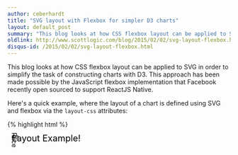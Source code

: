 ```yaml
---
author: ceberhardt
title: "SVG layout with Flexbox for simpler D3 charts"
layout: default_post
summary: "This blog looks at how CSS flexbox layout can be applied to SVG in order to simplify the task of constructing charts with D3. This approach has been made possible by the JavaScript flexbox implementation that Facebook recently open sourced to support ReactJS Native."
oldlink: http://www.scottlogic.com/blog/2015/02/02/svg-layout-flexbox.html
disqus-id: /2015/02/02/svg-layout-flexbox.html
---
```


This blog looks at how CSS flexbox layout can be applied to SVG in order to simplify the task of constructing charts with D3. This approach has been made possible by the JavaScript flexbox implementation that Facebook recently open sourced to support ReactJS Native.

Here's a quick example, where the layout of a chart is defined using SVG and flexbox via the `layout-css` attributes:

{% highlight html %}
<svg id="chart" style="height: 100%; width: 100%; margin: 10px">
  <g layout-css="height: 30; justifyContent: center; flexDirection: row">
    <text layout-css="width: 0;" text-anchor="middle" dy="1em" font-size="20">
      Awesome Chart Layout Example!</text>
  </g>
  <g layout-css="flex: 1; flexDirection: row; marginLeft: 20">
    <g layout-css="flex: 1;" class="plotArea"></g>
    <g layout-css="width: 50;" class="axis right"></g>
    <g layout-css="width: 30; justifyContent: center;">
      <g layout-css="height: 0;">
        <text transform="rotate(90)">Price</text>
      </g>
    </g>
  </g>
  <g layout-css="height: 30; flexDirection: row">
    <g layout-css="flex: 1; marginRight: 80; marginLeft: 20" class="axis bottom">
    </g>
  </g>
  <g layout-css="height: 30; justifyContent: center; flexDirection: row">
    <text layout-css="width: 0; marginRight: 80" text-anchor="middle" dy="1em">
      Date</text>
  </g>
</svg>
{% endhighlight %}

And here's a chart that makes use of the above layout:

<div style="width: 500px; height: 300px; padding: 20px">
<svg id="chart" style="height: 100%; width: 100%; margin: 10px">
  <g layout-css="height: 30; justifyContent: center; flexDirection: row">
    <text layout-css="width: 0;" text-anchor="middle" dy="1em" font-size="20">
      Awesome Chart Layout Example!</text>
  </g>
  <g layout-css="flex: 1; flexDirection: row; marginLeft: 20">
    <g layout-css="flex: 1;" class="plotArea"></g>
    <g layout-css="width: 50;" class="axis right"></g>
    <g layout-css="width: 30; justifyContent: center;">
      <g layout-css="height: 0;">
        <text transform="rotate(90)">Price</text>
      </g>
    </g>
  </g>
  <g layout-css="height: 30; flexDirection: row">
    <g layout-css="flex: 1; marginRight: 80; marginLeft: 20" class="axis bottom"></g>
  </g>
  <g layout-css="height: 30; justifyContent: center; flexDirection: row">
    <text layout-css="width: 0; marginRight: 80" text-anchor="middle" dy="1em">Date</text>
  </g>
</svg>
</div>


## Introduction

If you've ever wanted to plot a chart or create a visualisation, you will no doubt have come across D3. The power and versatility of this framework has resulted in it becoming one of [the most popular repositories on GitHub](https://github.com/search?q=stars:%3E1&s=stars&type=Repositories).

D3 excels at transforming data into SVG or HTML elements, allowing charts to be constructed with very little code. However, D3 does little to help with the more mundane task of layout; the positioning of axes, labels, the legend etc ...

Mike Bostock (D3's creator) has published a simple [Margin Convention](http://bl.ocks.org/mbostock/3019563) which he uses in his own examples. As you can see from the code below the simple task of applying a margin around the chart requires some fiddly maths:

{% highlight javascript %}
var margin = {top: 20, right: 10, bottom: 20, left: 10};

var width = 960 - margin.left - margin.right,
    height = 500 - margin.top - margin.bottom;

var svg = d3.select("body").append("svg")
    .attr("width", width + margin.left + margin.right)
    .attr("height", height + margin.top + margin.bottom)
  .append("g")
    .attr("transform", "translate(" + margin.left + "," + margin.top + ")");
{% endhighlight %}

Once you start adding axes, titles or a legend things really start to get out of hand ...

<img src="{{ site.baseurl }}/ceberhardt/assets/d3/chart_layout.jpg" />

To be fair, this isn't really a fault of D3, the problem of layout simply isn't within the remit of this library.

With SVG elements are positioned using a simple coordinate system, which also doesn't help us much when trying to construct a suitable layout.

Whilst battling with this problem, my colleague [Chris Price](http://www.scottlogic.com/blog/cprice/) came up with a great idea, why not apply the flexbox layout algorithm to SVG? HTML and CSS have a number of different techniques for constructing layouts - if one of these could be applied to SVG it would make it possible to construct a chart without all of the manual computation seen above.

Just a couple of days after Chris suggested this approach I was watching the [Facebook ReactJS Keynote](https://www.youtube.com/watch?v=7rDsRXj9-cU), where they unveiled React Native. This framework allows you to write iOS and Android apps using ReactJS. During the development of this framework they had found the iOS constraints-based layout system to be quite cumbersome so replaced it with a flexbox implementation written in JavaScript. Their re-implementation of flexbox is open sourced as a [separate project](https://github.com/facebook/css-layout).

Perfect!

## Applying Flexbox to SVG

The interface for Facebook's `css-layout` couldn't be simpler, given a tree of nodes with associated CSS attributes, you invoke `computeLayout`:

{% highlight javascript %}
computeLayout(
  {style: {padding: 50}, children: [
    {style: {padding: 10, alignSelf: 'stretch'}}
  ]}
);
{% endhighlight %}

The resultant layout is computed after which each node is given a `layout` property that describes its width, height and location with respect to the parent node:

{% highlight javascript %}
{width: 120, height: 120, top: 0, left: 0, children: [
  {width: 20, height: 20, top: 50, left: 50}
]}
{% endhighlight %}

Applying this technique to SVG is as simple as associating a style with each SVG element. This can be done by adding a custom attribute, `layout-css`:

{% highlight html %}
<svg layout-css="paddingLeft: 10">
  <g layout-css="flex: 1; flexDirection: row;">
    <g layout-css="flex: 1;"></g>
    <g layout-css="width: 50;"></g>
    <g layout-css="width: 30; justifyContent: center;"></g>
  </g>
</svg>
{% endhighlight %}

The following code constructs a suitable node-tree from the above SVG:

{% highlight javascript %}
// creates the structure required by the layout engine
function createNodes(el) {
  function getChildNodes() {
    var children = [];
    for (var i = 0; i < el.childNodes.length; i++) {
      var child = el.childNodes[i];
      if (child.nodeType === 1) {
        if (child.getAttribute('layout-css')) {
          children.push(createNodes(child));
        }
      }
    }
    return children;
  }
  return {
    style: parseStyle(el.getAttribute('layout-css')),
    children: getChildNodes(el),
    element: el,
    layout: {
      width: undefined, height: undefined,
      top: 0, left: 0
    }
  };
}
{% endhighlight %}

I have omitted the `parseStyle` function which parses the `layout-css` property constructing a JavaScript object.

Once the node tree has been constructed and the layout computed, all that remains is to apply this layout to the SVG. The `top` and `left` layout properties are applied as a transform, whereas the `height` and `width` are written to `layout-height` and `layout-width` attributes respectively. The reason for this is that SVG group elements (`g`) have an origin but do not have a width or height. In order for a child element to occupy the rectangle defined by the layout mechanism, they need some way to obtain the computed bounds.

The following puts it all together as a function that can be called on a D3 selection 

{% highlight javascript %}
var layout = function(selection) {
  selection.each(function(data) {
    // compute the width and height of the SVG element
    var style = getComputedStyle(this);
    var width = parseFloat(style.width) - parseFloat(style.paddingLeft) -
                          parseFloat(style.paddingRight);
    var height = parseFloat(style.height) - parseFloat(style.paddingTop) -
                          parseFloat(style.paddingBottom);

    // create the layout nodes
    var layoutNodes = createNodes(this);
    // set the width / height of the root
    layoutNodes.style.width = width;
    layoutNodes.style.height = height;

    // use the Facebook CSS goodness
    computeLayout(layoutNodes);

    // apply the resultant layout
    applyLayout(layoutNodes);
  });
};
{% endhighlight %}

Applying flexbox layout to a selection is now as simple as the following:

{% highlight javascript %}
d3.select('#layout-test');
  .call(layout)
{% endhighlight %}

With the simple SVG example above, the layout mechanism writes the required transforms, widths and heights as follows:

{% highlight html %}
<svg id="layout-test" layout-css="paddingLeft: 10" layout-width="300"
     layout-height="150" transform="translate(0, 0)">
  <g layout-css="flex: 1; flexDirection: row;" layout-width="290"
     layout-height="150" transform="translate(10, 0)">
    <g layout-css="flex: 1;" layout-width="210"
       layout-height="150" transform="translate(0, 0)"></g>
    <g layout-css="width: 50;" layout-width="50"
       layout-height="150" transform="translate(210, 0)"></g>
    <g layout-css="width: 30; justifyContent: center;"
       layout-width="30" layout-height="150" transform="translate(260, 0)"></g>
  </g>
</svg>
{% endhighlight %}

## Creating a chart layout

Here's a more complex example that shows how this technique can be applied to construct a suitable layout for a chart with a title, axes and legend:

{% highlight html %}
<svg id="layout-test"
     style="width: 600px; height: 350px; margin: 10px; background: yellow"
     layout-css="paddingLeft: 10">
  <g layout-css="height: 30; justifyContent: center; flexDirection: row;">
  </g>
  <g layout-css="flex: 1; flexDirection: row;">
    <g layout-css="flex: 1; flexDirection: row; justifyContent: flex-end;">
      <g layout-css="width: 100; height: 100; margin: 10"></g>
    </g>
    <g layout-css="width: 50;"></g>
    <g layout-css="width: 30; justifyContent: center;"></g>
  </g>
  <g layout-css="height: 30; flexDirection: row">
    <g layout-css="flex: 1; marginRight: 80;"></g>
  </g>
  <g layout-css="height: 30; flexDirection: row">
  </g>
</svg>
{% endhighlight %}

The following code applies the flexbox layout algorithm, then adds a rectangle to each of the containers that have been constructed in order to help visualise the results:

{% highlight javascript %}
d3.select('#layout-test').call(layout);

var c10 = d3.scale.category10();

d3.selectAll("g").filter(function(d) {
    return this.childElementCount === 0;
  })
  .append('rect').attr('fill', function(d, i) { return c10(i); })
  .attr('width', function() {
    return this.parentNode.getAttribute('layout-width')}
  )
  .attr('height', function() {
    return this.parentNode.getAttribute('layout-height')}
  );
{% endhighlight %}

This results in the following layout:

<svg id="layout-test" style="width: 500px; height: 300px; margin: 10px; background: yellow"
     layout-css="paddingLeft: 10">
  <g layout-css="height: 30; justifyContent: center; flexDirection: row;">
  </g>
  <g layout-css="flex: 1; flexDirection: row;">
    <g layout-css="flex: 1; flexDirection: row; justifyContent: flex-end;">
      <g layout-css="width: 100; height: 100; margin: 10"></g>
    </g>
    <g layout-css="width: 50;"></g>
    <g layout-css="width: 30; justifyContent: center;"></g>
  </g>
  <g layout-css="height: 30; flexDirection: row">
    <g layout-css="flex: 1; marginRight: 80;"></g>
  </g>
  <g layout-css="height: 30; flexDirection: row">
  </g>
</svg>

Computing the above armed with nothing more than the 'margin convention' would be quite a painful process!

## Summary

It was a great coincidence that the ReactJS Native development resulted in the open-sourcing of exactly the component I needed for applying flexbox to SVG. If you are interested in using this code, you can find it within the [D3FC repository](https://github.com/ScottLogic/d3-financial-components/blob/master/components/utilities/layout.js). This is a project with a wider goal of making it easier to construct complex financial charts using D3. Our aim is to construct components that enhance D3 rather than wrap it (which would take most of its power away).

Anyhow, more on D3FC later ...

<link href="{{ site.baseurl }}/ceberhardt/assets/d3/d3-financial-components.css" type="text/css" rel="stylesheet" />
<script src="{{ site.baseurl }}/ceberhardt/assets/d3/d3.js"> </script>
<script src="{{ site.baseurl }}/ceberhardt/assets/d3/Layout.js"> </script>
<script src="{{ site.baseurl }}/ceberhardt/assets/d3/d3-financial-components.js"> </script>
<script>
var layout = fc.utilities.layout();
d3.select('#layout-test').call(layout);

var c10 = d3.scale.category10();

d3.selectAll("g").filter(function(d) {
    return this.childElementCount === 0;
  })
  .append('rect').attr('fill', function(d, i) { return c10(i); })
  .attr('width', function() {
    return this.parentNode.getAttribute('layout-width')}
  )
  .attr('height', function() {
    return this.parentNode.getAttribute('layout-height')}
  );

(function(d3, fc) {
    'use strict';

    var layout = fc.utilities.layout();

    var chart = d3.select('#chart');
    chart.call(layout);

    var plotArea = chart.select('.plotArea');
    var width = plotArea.attr('layout-width'),
        height = plotArea.attr('layout-height');

    var data = fc.utilities.dataGenerator()
        .seedDate(new Date(2014, 1, 1))
        .randomSeed('12345')
        .generate(50);

    // Calculate the scale domain
    var day = 8.64e7, // One day in milliseconds
        dateFrom = new Date(d3.min(data, function(d) { return d.date; }).getTime() - day),
        dateTo = new Date(d3.max(data, function(d) { return d.date; }).getTime() + day),
        priceFrom = d3.min(data, function(d) { return d.low; }),
        priceTo = d3.max(data, function(d) { return d.high; });

    // Create scale for x axis
    var dateScale = fc.scale.dateTime()
        .domain([dateFrom, dateTo])
        .range([0, width])
        .nice();

    // Create scale for y axis
    var priceScale = fc.scale.linear()
        .domain([priceFrom, priceTo])
        .range([height, 0])
        .nice();

    // Create the axes
    var dateAxis = d3.svg.axis()
        .scale(dateScale)
        .orient('bottom')
        .ticks(5);

    var priceAxis = d3.svg.axis()
        .scale(priceScale)
        .orient('right')
        .ticks(5);

    // Create the line series
    var line = fc.series.line()
        .xScale(dateScale)
        .yScale(priceScale)
        .yValue(function(d) { return d.open; });


    plotArea.datum(data).call(line);
    chart.select('.axis.right').call(priceAxis);
    chart.select('.axis.bottom').call(dateAxis);
})(d3, fc);
</script>

Regards, Colin E.


